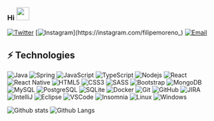 ### Hi <img src="https://camo.githubusercontent.com/35d3d11359a49bf12aebb834cc13fd81b95eff4e/68747470733a2f2f6d656469612e67697068792e636f6d2f6d656469612f6876524a434c467a6361737252346961377a2f67697068792e676966" width="30"/>

[![Twitter](https://img.shields.io/badge/-@ofilipemoreno-black?style=flat-square&labelColor=black&logo=twitter&logoColor=white&link=https://twitter.com/ofilipemoreno)](https://twitter.com/ofilipemoreno)
[![Instagram](https://img.shields.io/badge/-@filipemoreno_-black?style=flat-square&labelColor=black&logo=instagram&logoColor=white&link=https://twitter.com/filipemoreno_)](https://instagram.com/filipemoreno_)
[![Email](https://img.shields.io/badge/-Email-black?style=flat-square&labelColor=black&logo=gmail&logoColor=white&link=http://mailto:y8.filipe@gmail.com)](http://mailto:y8.filipe@gmail.com)


## ⚡ Technologies

![Java](https://img.shields.io/badge/-Java-black?style=flat-square&logo=java)
![Spring](https://img.shields.io/badge/-Spring-6DB33F?style=flat-square&logo=spring&logoColor=white)
![JavaScript](https://img.shields.io/badge/-JavaScript-black?style=flat-square&logo=javascript)
![TypeScript](https://img.shields.io/badge/-TypeScript-007ACC?style=flat-square&logo=typescript)
![Nodejs](https://img.shields.io/badge/-Nodejs-339933?style=flat-square&logo=Node.js&logoColor=white)
![React](https://img.shields.io/badge/-React-black?style=flat-square&logo=react)
![React Native](https://img.shields.io/badge/-ReactNative-black?style=flat-square&logo=react)
![HTML5](https://img.shields.io/badge/-HTML5-E34F26?style=flat-square&logo=html5&logoColor=white)
![CSS3](https://img.shields.io/badge/-CSS3-1572B6?style=flat-square&logo=css3)
![SASS](https://img.shields.io/badge/-Sass-CC6699?style=flat-square&logo=sass&logoColor=white)
![Bootstrap](https://img.shields.io/badge/-Bootstrap-563D7C?style=flat-square&logo=bootstrap)
![MongoDB](https://img.shields.io/badge/-MongoDB-black?style=flat-square&logo=mongodb)
![MySQL](https://img.shields.io/badge/-MySQL-4479A1?style=flat-square&logo=mysql&logoColor=white)
![PostgreSQL](https://img.shields.io/badge/-PostgreSQL-336791?style=flat-square&logo=postgresql)
![SQLite](https://img.shields.io/badge/-SQLite-003B57?style=flat-square&logo=sqlite)
![Docker](https://img.shields.io/badge/-Docker-2496ED?style=flat-square&logo=docker&logoColor=white)
![Git](https://img.shields.io/badge/-Git-black?style=flat-square&logo=git)
![GitHub](https://img.shields.io/badge/-GitHub-181717?style=flat-square&logo=github)
![JIRA](https://img.shields.io/badge/-JIRA-0052CC?style=flat-square&logo=jira)
![IntelliJ](https://img.shields.io/badge/-IntelliJ%20IDEA-black?style=flat-square&logo=intellij-idea&logoColor=white)
![Eclipse](https://img.shields.io/badge/-Eclipse-2C2255?style=flat-square&logo=eclipse&logoColor=white)
![VSCode](https://img.shields.io/badge/-VSCode-007ACC?style=flat-square&logo=visual-studio-code&logoColor=white)
![Insomnia](https://img.shields.io/badge/-Insomnia-5849BE?style=flat-square&logo=Insomnia)
![Linux](https://img.shields.io/badge/-Linux-black?style=flat-square&logo=Linux&logoColor=white)
![Windows](https://img.shields.io/badge/-Windows-black?style=flat-square&logo=windows)

![Github stats](https://github-readme-stats.vercel.app/api?username=FilipeMoreno&show_icons=true&theme=dark&include_all_commits=true&count_private=true)
![Github Langs](https://github-readme-stats.vercel.app/api/top-langs/?username=FilipeMoreno&include_all_commits=true&count_private=true&layout=compact&theme=dark)
